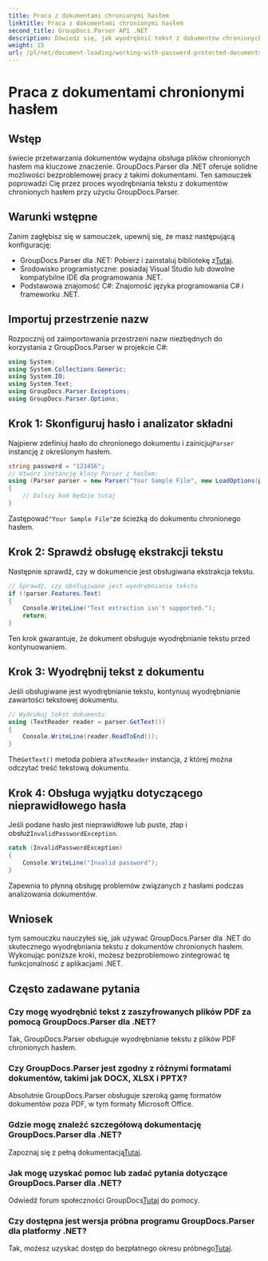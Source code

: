 ```yaml
---
title: Praca z dokumentami chronionymi hasłem
linktitle: Praca z dokumentami chronionymi hasłem
second_title: GroupDocs.Parser API .NET
description: Dowiedz się, jak wyodrębnić tekst z dokumentów chronionych hasłem za pomocą GroupDocs.Parser dla .NET. Zwiększ swoje możliwości przetwarzania dokumentów.
weight: 15
url: /pl/net/document-loading/working-with-password-protected-documents/
---
```


# Praca z dokumentami chronionymi hasłem

## Wstęp
świecie przetwarzania dokumentów wydajna obsługa plików chronionych hasłem ma kluczowe znaczenie. GroupDocs.Parser dla .NET oferuje solidne możliwości bezproblemowej pracy z takimi dokumentami. Ten samouczek poprowadzi Cię przez proces wyodrębniania tekstu z dokumentów chronionych hasłem przy użyciu GroupDocs.Parser.
## Warunki wstępne
Zanim zagłębisz się w samouczek, upewnij się, że masz następującą konfigurację:
-  GroupDocs.Parser dla .NET: Pobierz i zainstaluj bibliotekę z[Tutaj](https://releases.groupdocs.com/parser/net/).
- Środowisko programistyczne: posiadaj Visual Studio lub dowolne kompatybilne IDE dla programowania .NET.
- Podstawowa znajomość C#: Znajomość języka programowania C# i frameworku .NET.

## Importuj przestrzenie nazw
Rozpocznij od zaimportowania przestrzeni nazw niezbędnych do korzystania z GroupDocs.Parser w projekcie C#:
```csharp
using System;
using System.Collections.Generic;
using System.IO;
using System.Text;
using GroupDocs.Parser.Exceptions;
using GroupDocs.Parser.Options;
```

## Krok 1: Skonfiguruj hasło i analizator składni
 Najpierw zdefiniuj hasło do chronionego dokumentu i zainicjuj`Parser` instancję z określonym hasłem.
```csharp
string password = "123456";
// Utwórz instancję klasy Parser z hasłem:
using (Parser parser = new Parser("Your Sample File", new LoadOptions(password)))
{
    // Dalszy kod będzie tutaj
}
```
 Zastępować`"Your Sample File"`ze ścieżką do dokumentu chronionego hasłem.
## Krok 2: Sprawdź obsługę ekstrakcji tekstu
Następnie sprawdź, czy w dokumencie jest obsługiwana ekstrakcja tekstu.
```csharp
// Sprawdź, czy obsługiwane jest wyodrębnianie tekstu
if (!parser.Features.Text)
{
    Console.WriteLine("Text extraction isn't supported.");
    return;
}
```
Ten krok gwarantuje, że dokument obsługuje wyodrębnianie tekstu przed kontynuowaniem.
## Krok 3: Wyodrębnij tekst z dokumentu
Jeśli obsługiwane jest wyodrębnianie tekstu, kontynuuj wyodrębnianie zawartości tekstowej dokumentu.
```csharp
// Wydrukuj tekst dokumentu
using (TextReader reader = parser.GetText())
{
    Console.WriteLine(reader.ReadToEnd());
}
```
 The`GetText()` metoda pobiera a`TextReader` instancja, z której można odczytać treść tekstową dokumentu.
## Krok 4: Obsługa wyjątku dotyczącego nieprawidłowego hasła
 Jeśli podane hasło jest nieprawidłowe lub puste, złap i obsłuż`InvalidPasswordException`.
```csharp
catch (InvalidPasswordException)
{
    Console.WriteLine("Invalid password");
}
```
Zapewnia to płynną obsługę problemów związanych z hasłami podczas analizowania dokumentów.

## Wniosek
tym samouczku nauczyłeś się, jak używać GroupDocs.Parser dla .NET do skutecznego wyodrębniania tekstu z dokumentów chronionych hasłem. Wykonując poniższe kroki, możesz bezproblemowo zintegrować tę funkcjonalność z aplikacjami .NET.

## Często zadawane pytania
### Czy mogę wyodrębnić tekst z zaszyfrowanych plików PDF za pomocą GroupDocs.Parser dla .NET?
Tak, GroupDocs.Parser obsługuje wyodrębnianie tekstu z plików PDF chronionych hasłem.
### Czy GroupDocs.Parser jest zgodny z różnymi formatami dokumentów, takimi jak DOCX, XLSX i PPTX?
Absolutnie GroupDocs.Parser obsługuje szeroką gamę formatów dokumentów poza PDF, w tym formaty Microsoft Office.
### Gdzie mogę znaleźć szczegółową dokumentację GroupDocs.Parser dla .NET?
 Zapoznaj się z pełną dokumentacją[Tutaj](https://tutorials.groupdocs.com/parser/net/).
### Jak mogę uzyskać pomoc lub zadać pytania dotyczące GroupDocs.Parser dla .NET?
 Odwiedź forum społeczności GroupDocs[Tutaj](https://forum.groupdocs.com/c/parser/17) do pomocy.
### Czy dostępna jest wersja próbna programu GroupDocs.Parser dla platformy .NET?
 Tak, możesz uzyskać dostęp do bezpłatnego okresu próbnego[Tutaj](https://releases.groupdocs.com/).